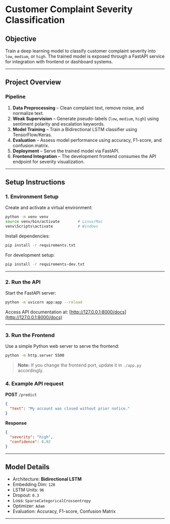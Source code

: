 # Customer Complaint Severity Classification

## Objective

Train a deep learning model to classify customer complaint severity into `low`, `medium`, or `high`.
The trained model is exposed through a FastAPI service for integration with frontend or dashboard systems.

---

## Project Overview

### Pipeline

1. **Data Preprocessing** – Clean complaint text, remove noise, and normalize text.
2. **Weak Supervision** – Generate pseudo-labels (`low`, `medium`, `high`) using sentiment polarity and escalation keywords.
3. **Model Training** – Train a Bidirectional LSTM classifier using TensorFlow/Keras.
4. **Evaluation** – Assess model performance using accuracy, F1-score, and confusion matrix.
5. **Deployment** – Serve the trained model via FastAPI.
6. **Frontend Integration** – The development frontend consumes the API endpoint for severity visualization.

---

## Setup Instructions

### 1. Environment Setup

Create and activate a virtual environment:

```bash
python -m venv venv
source venv/bin/activate        # Linux/Mac
venv\Scripts\activate           # Windows
```

Install dependencies:

```bash
pip install -r requirements.txt
```

For development setup:

```bash
pip install -r requirements-dev.txt
```

---

### 2. Run the API

Start the FastAPI server:

```bash
python -m uvicorn app:app --reload
```

Access API documentation at:
[http://127.0.0.1:8000/docs](http://127.0.0.1:8000/docs)

---

### 3. Run the Frontend

Use a simple Python web server to serve the frontend:

```bash
python -m http.server 5500
```

> **Note:** If you change the frontend port, update it in `./app.py` accordingly.

### 4. Example API request

**POST** `/predict`

```json
{
  "text": "My account was closed without prior notice."
}
```

**Response**

```json
{
  "severity": "high",
  "confidence": 0.92
}
```

---

## Model Details

- Architecture: **Bidirectional LSTM**
- Embedding Dim: `128`
- LSTM Units: `96`
- Dropout: `0.3`
- Loss: `SparseCategoricalCrossentropy`
- Optimizer: `Adam`
- Evaluation: Accuracy, F1-score, Confusion Matrix

---
